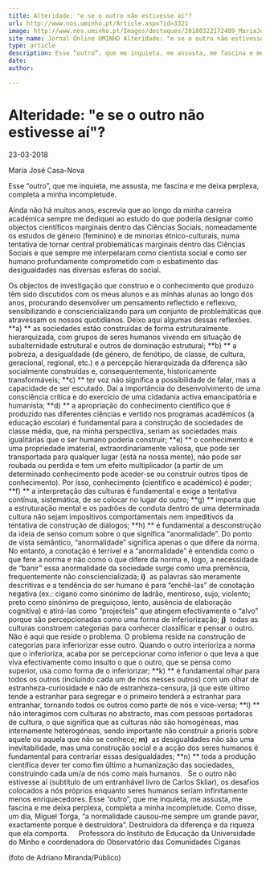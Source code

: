 ```yaml
---
title: Alteridade: "e se o outro não estivesse aí"?
url: http://www.nos.uminho.pt/Article.aspx?id=3321
image: http://www.nos.uminho.pt/Images/destaques/20180322172409_MariaJosCasaNova.jpg
site name: Jornal Online UMINHO Alteridade: "e se o outro não estivesse aí"?
type: article
description: Esse “outro”, que me inquieta, me assusta, me fascina e me deixa perplexa, completa a minha incompletude.
date: 
author: 

---
```

# Alteridade: "e se o outro não estivesse aí"?


23-03-2018

Maria José Casa-Nova

Esse “outro”, que me inquieta, me assusta, me fascina e me deixa perplexa, completa a minha incompletude.

Ainda não há muitos anos, escrevia que ao longo da minha carreira académica sempre me dediquei ao estudo do que poderia designar como objectos científicos marginais dentro das Ciências Sociais, nomeadamente os estudos de género (feminino) e de minorias étnico-culturais, numa tentativa de tornar central problemáticas marginais dentro das Ciências Sociais e que sempre me interpelaram como cientista social e como ser humano profundamente comprometido com o esbatimento das desigualdades nas diversas esferas do social.

Os objectos de investigação que construo e o conhecimento que produzo têm sido discutidos com os meus alunos e as minhas alunas ao longo dos anos, procurando desenvolver um pensamento reflectido e reflexivo, sensibilizando e consciencializando para um conjunto de problemáticas que atravessam os nossos quotidianos. Deixo aqui algumas dessas reflexões.
 
**a) ** as sociedades estão construídas de forma estruturalmente hierarquizada, com grupos de seres humanos vivendo em situação de subalternidade estrutural e outros de dominação estrutural;
**b) ** a pobreza, a desigualdade (de género, de fenótipo, de classe, de cultura, geracional, regional, etc.) e a percepção hierarquizada da diferença são socialmente construídas e, consequentemente, historicamente transformáveis;
**c) ** ter voz não significa a possibilidade de falar, mas a capacidade de ser escutado. Daí a importância do desenvolvimento de uma consciência crítica e do exercício de uma cidadania activa emancipatória e humanista;
**d) ** a apropriação do conhecimento científico que é produzido nas diferentes ciências e vertido nos programas académicos (a educação escolar) é fundamental para a construção de sociedades de classe média, que, na minha perspectiva, seriam as sociedades mais igualitárias que o ser humano poderia construir;
**e) ** o conhecimento é uma propriedade imaterial, extraordinariamente valiosa, que pode ser transportada para qualquer lugar (está na nossa mente), não pode ser roubada ou perdida e tem um efeito multiplicador (a partir de um determinado conhecimento pode aceder-se ou construir outros tipos de conhecimento). Por isso, conhecimento (científico e académico) é poder;
**f) ** a interpretação das culturas é fundamental e exige a tentativa contínua, sistemática, de se colocar no lugar do outro;
**g) ** importa que a estruturação mental e os padrões de conduta dentro de uma determinada cultura não sejam impositivos comportamentais nem impeditivos da tentativa de construção de diálogos;
**h) ** é fundamental a desconstrução da ideia de senso comum sobre o que significa “anormalidade”. Do ponto de vista semântico, “anormalidade” significa apenas o que difere da norma. No entanto, a conotação é terrível e a “anormalidade” é entendida como o que fere a norma e não como o que difere da norma e, logo, a necessidade de “banir” essa anormalidade da sociedade surge como uma premência, frequentemente não consciencializada;
**i)**  as palavras são meramente descritivas e a tendência do ser humano é para “enchê-las” de conotação negativa (ex.: cigano como sinónimo de ladrão, mentiroso, sujo, violento; preto como sinónimo de preguiçoso, lento, ausência de elaboração cognitiva) e atirá-las como “projecteis” que atingem efectivamente o “alvo” porque são percepcionadas como uma forma de inferiorização;
**j)**  todas as culturas constroem categorias para conhecer classificar e pensar o outro. Não é aqui que reside o problema. O problema reside na construção de categorias para inferiorizar esse outro. Quando o outro interioriza a norma que o inferioriza, acaba por se percepcionar como inferior o que leva a que viva efectivamente como insulto o que o outro, que se pensa como superior, usa como forma de o inferiorizar;
**k) ** é fundamental olhar para todos os outros (incluindo cada um de nós nesses outros) com um olhar de estranheza-curiosidade e não de estranheza-censura, já que este último tende a estranhar para segregar e o primeiro tenderá a estranhar para entranhar, tornando todos os outros como parte de nós e vice-versa;
**l) ** não interagimos com culturas no abstracto, mas com pessoas portadoras de cultura, o que significa que as culturas não são homogéneas, mas internamente heterogéneas, sendo importante não construir a prioris sobre aquele ou aquela que não se conhece;
**m)**  as desigualdades não são uma inevitabilidade, mas uma construção social e a acção dos seres humanos é fundamental para contrariar essas desigualdades;
**n) ** toda a produção científica dever ter como fim último a humanização das sociedades, construindo cada um/a de nós como mais humanos.
 
Se o outro não estivesse aí (subtítulo de um entranhável livro de Carlos Skliar), os desafios colocados a nós próprios enquanto seres humanos seriam infinitamente menos enriquecedores. Esse “outro”, que me inquieta, me assusta, me fascina e me deixa perplexa, completa a minha incompletude. Como disse, um dia, Miguel Torga, “a normalidade causou-me sempre um grande pavor, exactamente porque é destruidora”. Destruidora da diferença e da riqueza que ela comporta.
 
 
Professora do Instituto de Educação da Universidade do Minho e coordenadora do Observatório das Comunidades Ciganas

(foto de Adriano Miranda/Público)

